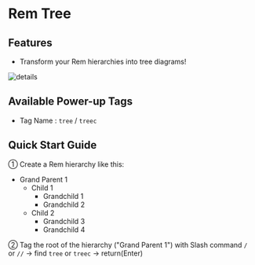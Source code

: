 # Rem Tree

## Features

- Transform your Rem hierarchies into tree diagrams!

![details](https://github.com/browneyedsoul/RemNote-RemTree/raw/main/public/1.webp)

## Available Power-up Tags

- Tag Name : `tree` / `treec`

## Quick Start Guide

① Create a Rem hierarchy like this:

- Grand Parent 1 
    - Child 1
        - Grandchild 1
        - Grandchild 2
    - Child 2
        - Grandchild 3
        - Grandchild 4

② Tag the root of the hierarchy ("Grand Parent 1") with Slash command `/` or `//` → find `tree` or `treec` → return(Enter)